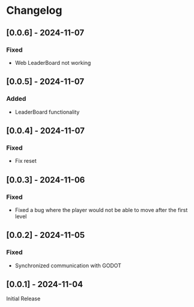 # Changelog

## [0.0.6] - 2024-11-07
### Fixed
- Web LeaderBoard not working

## [0.0.5] - 2024-11-07
### Added
- LeaderBoard functionality

## [0.0.4] - 2024-11-07
### Fixed
- Fix reset

## [0.0.3] - 2024-11-06
### Fixed
- Fixed a bug where the player would not be able to move after the first level

## [0.0.2] - 2024-11-05
### Fixed
- Synchronized communication with GODOT

## [0.0.1] - 2024-11-04
Initial Release
